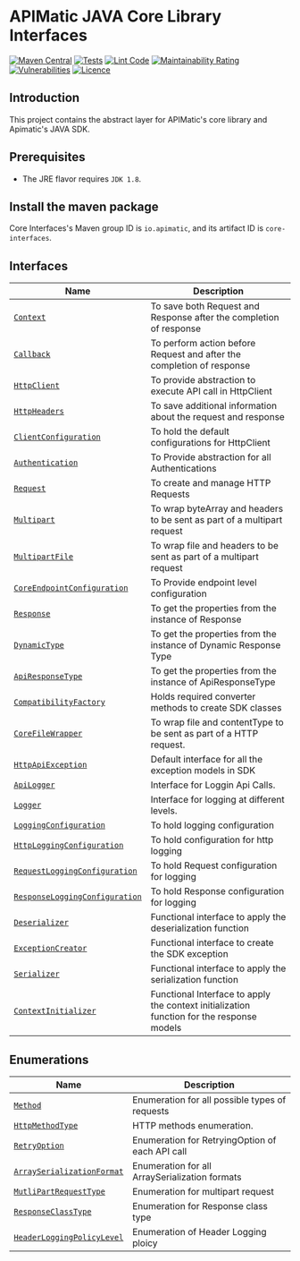 # APIMatic JAVA Core Library Interfaces

[![Maven Central][maven-badge]][maven-url]
[![Tests][test-badge]][test-url]
[![Lint Code][lint-badge]][lint-url]
[![Maintainability Rating][maintainability-badge]][maintainability-url]
[![Vulnerabilities][vulnerabilities-badge]][vulnerabilities-url]
[![Licence][license-badge]][license-url]

## Introduction

This project contains the abstract layer for APIMatic's core library and Apimatic's JAVA SDK.

## Prerequisites

* The JRE flavor requires `JDK 1.8`.

## Install the maven package

Core Interfaces's Maven group ID is `io.apimatic`, and its artifact ID is `core-interfaces`.

## Interfaces

| Name                                                                                                                                | Description                                                                               |
|-------------------------------------------------------------------------------------------------------------------------------------|-------------------------------------------------------------------------------------------|
| [`Context`](./src/main/java/io/apimatic/coreinterfaces/http/Context.java)                                                           | To save both Request and Response after the completion of response                        |
| [`Callback`](./src/main/java/io/apimatic/coreinterfaces/http/Callback.java)                                                         | To perform action before Request and after the completion of response                     |
| [`HttpClient`](./src/main/java/io/apimatic/coreinterfaces/http/HttpClient.java)                                                     | To provide abstraction to execute API call in HttpClient                                  |
| [`HttpHeaders`](./src/main/java/io/apimatic/coreinterfaces/http/HttpHeaders.java)                                                   | To save additional information about the request and response                             |
| [`ClientConfiguration`](./src/main/java/io/apimatic/coreinterfaces/http/ClientConfiguration.java)                                   | To hold the default configurations for HttpClient                                         |
| [`Authentication`](./src/main/java/io/apimatic/coreinterfaces/authentication/Authentication.java)                                   | To Provide abstraction for all Authentications                                            |
| [`Request`](./src/main/java/io/apimatic/coreinterfaces/http/request/Request.java)                                                   | To create and manage HTTP Requests                                                        |
| [`Multipart`](./src/main/java/io/apimatic/coreinterfaces/http/request/Multipart.java)                                               | To wrap byteArray and headers to be sent as part of a multipart request                   |
| [`MultipartFile`](./src/main/java/io/apimatic/coreinterfaces/http/request/MultipartFile.java)                                       | To wrap file and headers to be sent as part of a multipart request                        |
| [`CoreEndpointConfiguration`](./src/main/java/io/apimatic/coreinterfaces/http/request/configuration/CoreEndpointConfiguration.java) | To Provide endpoint level configuration                                                   |
| [`Response`](./src/main/java/io/apimatic/coreinterfaces/http/response/Response.java)                                                | To get the properties from the instance of Response                                       |
| [`DynamicType`](./src/main/java/io/apimatic/coreinterfaces/http/response/DynamicType.java)                                          | To get the properties from the instance of Dynamic Response Type                          |
| [`ApiResponseType`](./src/main/java/io/apimatic/coreinterfaces/http/response/ApiResponseType.java)                                  | To get the properties from the instance of ApiResponseType                                |
| [`CompatibilityFactory`](./src/main/java/io/apimatic/coreinterfaces/compatibility/CompatibilityFactory.java)                        | Holds required converter methods to create SDK classes                                    |
| [`CoreFileWrapper`](./src/main/java/io/apimatic/coreinterfaces/type/CoreFileWrapper.java)                                           | To wrap file and contentType to be sent as part of a HTTP request.                        |
| [`HttpApiException`](./src/main/java/io/apimatic/coreinterfaces/type/HttpApiException.java)                                         | Default interface for all the exception models in SDK                                     |
| [`ApiLogger`](./src/main/java/io/apimatic/coreinterfaces/logger/ApiLogger.java)                                                     | Interface for Loggin Api Calls.                                                           |
| [`Logger`](./src/main/java/io/apimatic/coreinterfaces/logger/Logger.java)                                                           | Interface for logging at different levels.                                                |
| [`LoggingConfiguration`](./src/main/java/io/apimatic/coreinterfaces/logger/configuration/LoggingConfiguration.java)                 | To hold logging configuration                                                             |
| [`HttpLoggingConfiguration`](./src/main/java/io/apimatic/coreinterfaces/logger/configuration/HttpLoggingConfiguration.java)         | To hold configuration for http logging                                                    |
| [`RequestLoggingConfiguration`](./src/main/java/io/apimatic/coreinterfaces/logger/configuration/RequestLoggingConfiguration.java)   | To hold Request configuration for logging                                                 |
| [`ResponseLoggingConfiguration`](./src/main/java/io/apimatic/coreinterfaces/logger/configuration/ResponseLoggingConfiguration.java) | To hold Response configuration for logging                                                |
| [`Deserializer`](./src/main/java/io/apimatic/coreinterfaces/type/functional/Deserializer.java)                                      | Functional interface to  apply the deserialization function                               |
| [`ExceptionCreator`](./src/main/java/io/apimatic/coreinterfaces/type/functional/ExceptionCreator.java)                              | Functional interface to  create the SDK exception                                         |
| [`Serializer`](./src/main/java/io/apimatic/coreinterfaces/type/functional/Serializer.java)                                          | Functional interface to  apply the serialization function                                 |
| [`ContextInitializer`](./src/main/java/io/apimatic/coreinterfaces/type/functional/ContextInitializer.java)                          | Functional Interface to apply the context initialization function for the response models |

## Enumerations

| Name                                                                                                                | Description                                     |
|---------------------------------------------------------------------------------------------------------------------|-------------------------------------------------|
| [`Method`](./src/main/java/io/apimatic/coreinterfaces/http/Method.java)                                             | Enumeration for all possible types of requests  |
| [`HttpMethodType`](./src/main/java/io/apimatic/coreinterfaces/http/HttpMethodType.java)                             | HTTP methods enumeration.                       |
| [`RetryOption`](./src/main/java/io/apimatic/coreinterfaces/http/request/configuration/RetryOption.java)             | Enumeration for RetryingOption of each API call |
| [`ArraySerializationFormat`](./src/main/java/io/apimatic/coreinterfaces/http/request/ArraySerializationFormat.java) | Enumeration  for all ArraySerialization formats |
| [`MutliPartRequestType`](./src/main/java/io/apimatic/coreinterfaces/http/request/MutliPartRequestType.java)         | Enumeration for multipart request               |
| [`ResponseClassType`](./src/main/java/io/apimatic/coreinterfaces/http/request/ResponseClassType.java)               | Enumeration for Response class type             |
| [`HeaderLoggingPolicyLevel`](./src/main/java/io/apimatic/coreinterfaces/http/HeaderLoggingPolicyLevel.java)         | Enumeration of Header Logging ploicy            |

[license-badge]: https://img.shields.io/badge/licence-MIT-blue

[license-url]: LICENSE

[maven-badge]: https://img.shields.io/maven-central/v/io.apimatic/core-interfaces?color=green

[maven-url]: https://central.sonatype.com/artifact/io.apimatic/core-interfaces

[test-badge]: https://github.com/apimatic/core-interfaces-java/actions/workflows/build-and-test.yml/badge.svg

[test-url]: https://github.com/apimatic/core-interfaces-java/actions/workflows/build-and-test.yml

[maintainability-badge]: https://sonarcloud.io/api/project_badges/measure?project=apimatic_core-interfaces-java&metric=sqale_rating

[maintainability-url]: https://sonarcloud.io/summary/new_code?id=apimatic_core-interfaces-java

[vulnerabilities-badge]: https://sonarcloud.io/api/project_badges/measure?project=apimatic_core-interfaces-java&metric=vulnerabilities

[vulnerabilities-url]: https://sonarcloud.io/summary/new_code?id=apimatic_core-interfaces-java

[lint-badge]: https://github.com/apimatic/core-interfaces-java/actions/workflows/linter.yml/badge.svg

[lint-url]: https://github.com/apimatic/core-interfaces-java/actions/workflows/linter.yml

